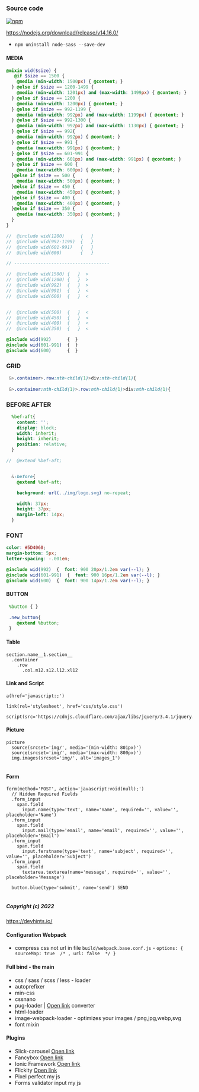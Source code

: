 ### Source code

[![npm](https://badgen.net/npm/v/@babel/core)](https://github.com/Fobiya/coursecode)

https://nodejs.org/download/release/v14.16.0/

*  ``npm uninstall node-sass --save-dev``

#### MEDIA
``` scss
@mixin wid($size) {
   @if $size == 1500 {
    @media (min-width: 1500px) { @content; }
  } @else if $size == 1200-1499 {
    @media (min-width: 1201px) and (max-width: 1499px) { @content; }
  } @else if $size == 1200 {
    @media (min-width: 1200px) { @content; }
  } @else if $size == 992-1199 {
    @media (min-width: 992px) and (max-width: 1199px) { @content; }
  } @else if $size == 992-1300 {
    @media (min-width: 992px) and (max-width: 1130px) { @content; }
  } @else if $size == 992{
    @media (min-width: 992px) { @content; }
  } @else if $size == 991 {
    @media (max-width: 991px) { @content; }
  } @else if $size == 601-991 {
    @media (min-width: 601px) and (max-width: 991px) { @content; }
  } @else if $size == 600 {
    @media (max-width: 600px) { @content; }
  }@else if $size == 500 {
    @media (max-width: 500px) { @content; }
  }@else if $size == 450 {
    @media (max-width: 450px) { @content; }
  }@else if $size == 400 {
    @media (max-width: 400px) { @content; }
  }@else if $size == 350 {
    @media (max-width: 350px) { @content; }
  }
}

//  @include wid(1200)      {   } 
//  @include wid(992-1199)  {   } 
//  @include wid(601-991)   {   } 
//  @include wid(600)       {   } 

// ------------------------------------

//  @include wid(1500) {   }  >
//  @include wid(1200) {   }  >
//  @include wid(992)  {   }  >
//  @include wid(991)  {   }  <
//  @include wid(600)  {   }  <


//  @include wid(500)  {   }  <
//  @include wid(450)  {   }  <
//  @include wid(400)  {   }  <
//  @include wid(350)  {   }  <
```

``` scss
@include wid(992)      {  }
@include wid(601-991)  {  }
@include wid(600)      {  }

```

### GRID 
``` scss
 &>.container>.row:nth-child(1)>div:nth-child(1){
   
 &>.container:nth-child(1)>.row:nth-child(1)>div:nth-child(1){

```


### BEFORE AFTER
``` scss
  %bef-aft{
    content: '';
    display: block;
    width: inherit;
    height: inherit;
    position: relative;
  }

//  @extend %bef-aft;


  &:before{
    @extend %bef-aft;

    background: url(../img/logo.svg) no-repeat;

    width: 37px;
    height: 37px;
    margin-left: 14px;
  }


```


### FONT
``` scss
color: #5D4060;
margin-bottom: 5px;
letter-spacing: -.001em;

@include wid(992)  {  font: 900 20px/1.2em var(--l); }
@include wid(601-991)  {  font: 900 16px/1.2em var(--l); }
@include wid(600)  {  font: 900 14px/1.2em var(--l); }


```


#### BUTTON
``` scss
 %button { }

 .new_button{
    @extend %button;
 }
```   

#### Table
```
section.name__1.section__
  .container
    .row
      .col.m12.s12.l12.xl12
```

#### Link and Script
```
a(href='javascript:;') 

link(rel='stylesheet', href='css/style.css')

script(src='https://cdnjs.cloudflare.com/ajax/libs/jquery/3.4.1/jquery.js')

```

#### Picture
```
picture
  source(srcset='img/', media='(min-width: 801px)')
  source(srcset='img/', media='(max-width: 800px)')
  img.images(srcset='img/', alt='images_1')
  
```

#### Form
```
form(method='POST', action='javascript:void(null);')
  // Hidden Required Fields
  .form_input
    span.field
      input.name(type='text', name='name', required='', value='', placeholder='Name')
  .form_input
    span.field
      input.mail(type='email', name='email', required='', value='', placeholder='Email')
  .form_input
    span.field
      input.ferstname(type='text', name='subject', required='', value='', placeholder='Subject')
  .form_input
    span.field
      textarea.textarea(name='message', required='', value='', placeholder='Message')

  button.blue(type='submit', name='send') SEND
  
```



##### Copyright (c) 2022


https://devhints.io/

#### Configuration Webpack

* compress css not url in file ``build/webpack.base.conf.js``  -  `` options: { sourceMap: true  /* , url: false  */ } ``

#### Full bind - the main

* css / sass / scss / less - loader
* autoprefixer
* min-css
* cssnano
* pug-loader | [Open link](https://pughtml.com) converter
* html-loader
* image-webpack-loader - optimizes your images / png,jpg,webp,svg
* font mixin 

#### Plugins
* Slick-carousel  [Open link](https://github.com/kenwheeler/slick/)
* Fancybox [Open link](https://github.com/fancyapps/fancybox)
* Ionic Framework [Open link](https://ionicons.com/v2/)
* Flickity [Open link](https://flickity.metafizzy.co/)
* Pixel perfect my js
* Forms validator input my js
